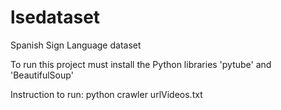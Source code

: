 # lsedataset
Spanish Sign Language dataset

To run this project must install the Python libraries 'pytube' and 'BeautifulSoup'

Instruction to run:
  python crawler urlVideos.txt
